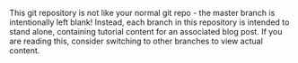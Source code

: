 This git repository is not like your normal git repo - the master branch is intentionally left blank! Instead, each branch in this repository is intended to stand alone, containing tutorial content for an associated blog post. If you are reading this, consider switching to other branches to view actual content.

